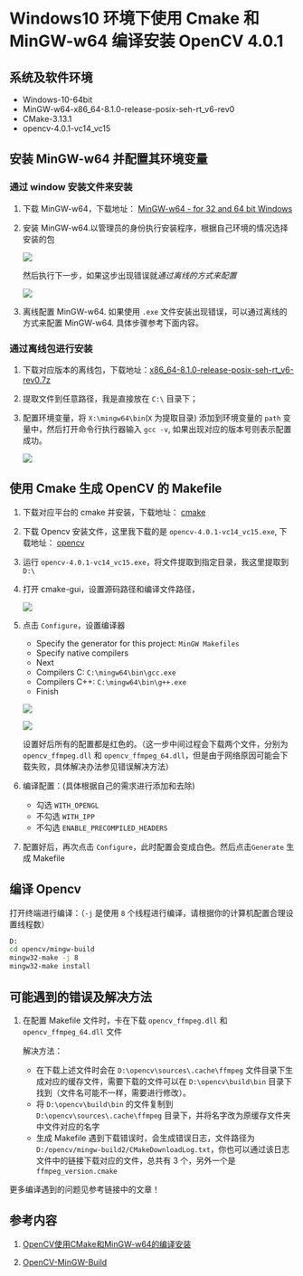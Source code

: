 # Windows10 环境下使用 Cmake 和 MinGW-w64 编译安装 OpenCV 4.0.1

## 系统及软件环境

* Windows-10-64bit
* MinGW-w64-x86_64-8.1.0-release-posix-seh-rt_v6-rev0
* CMake-3.13.1
* opencv-4.0.1-vc14_vc15

## 安装 MinGW-w64 并配置其环境变量

### 通过 window 安装文件来安装

1. 下载 MinGW-w64，下载地址： [MinGW-w64 - for 32 and 64 bit Windows](https://sourceforge.net/projects/mingw-w64/files/mingw-w64/mingw-w64-release/)

2. 安装 MinGW-w64.以管理员的身份执行安装程序，根据自己环境的情况选择安装的包

    ![](./images/opencv001.png)

    然后执行下一步，如果这步出现错误就*通过离线的方式来配置*

    ![](./images/opencv002.png)

3. 离线配置 MinGW-w64. 如果使用 `.exe` 文件安装出现错误，可以通过离线的方式来配置 MinGW-w64. 具体步骤参考下面内容。

### 通过离线包进行安装

1. 下载对应版本的离线包，下载地址：[x86_64-8.1.0-release-posix-seh-rt_v6-rev0.7z](https://sourceforge.net/projects/mingw-w64/files/Toolchains%20targetting%20Win64/Personal%20Builds/mingw-builds/8.1.0/threads-posix/seh/)

2. 提取文件到任意路径，我是直接放在 `C:\` 目录下；

3. 配置环境变量，将 `X:\mingw64\bin`(`X` 为提取目录) 添加到环境变量的 `path` 变量中，然后打开命令行执行器输入 `gcc -v`, 如果出现对应的版本号则表示配置成功。

    ![](./images/opencv003.png)

## 使用 Cmake 生成 OpenCV 的 Makefile

1. 下载对应平台的 cmake 并安装，下载地址： [cmake](https://cmake.org/download/)

2. 下载 Opencv 安装文件，这里我下载的是 `opencv-4.0.1-vc14_vc15.exe`, 下载地址： [opencv](https://sourceforge.net/projects/opencvlibrary/files/4.0.1/)

3. 运行 `opencv-4.0.1-vc14_vc15.exe`，将文件提取到指定目录，我这里提取到 `D:\`

4. 打开 cmake-gui，设置源码路径和编译文件路径，

    ![](./images/opencv004.png)

5. 点击 `Configure`，设置编译器
    * Specify the generator for this project: `MinGW Makefiles`
    * Specify native compilers
    * Next
    * Compilers C: `C:\mingw64\bin\gcc.exe`
    * Compilers C++: `C:\mingw64\bin\g++.exe`
    * Finish

    ![](./images/opencv005.png)

    ![](./images/opencv006.png)

    设置好后所有的配置都是红色的。（这一步中间过程会下载两个文件，分别为 `opencv_ffmpeg.dll` 和 `opencv_ffmpeg_64.dll`，但是由于网络原因可能会下载失败，具体解决办法参见错误解决方法）

6. 编译配置：(具体根据自己的需求进行添加和去除)

    * 勾选 `WITH_OPENGL`
    * 不勾选 `WITH_IPP`
    * 不勾选 `ENABLE_PRECOMPILED_HEADERS`

7. 配置好后，再次点击 `Configure`，此时配置会变成白色。然后点击`Generate` 生成 Makefile

## 编译 Opencv

打开终端进行编译：（`-j` 是使用 `8` 个线程进行编译，请根据你的计算机配置合理设置线程数）

```bash
D:
cd opencv/mingw-build
mingw32-make -j 8
mingw32-make install
```

## 可能遇到的错误及解决方法

1. 在配置 Makefile 文件时，卡在下载 `opencv_ffmpeg.dll` 和 `opencv_ffmpeg_64.dll` 文件

    解决方法：

    * 在下载上述文件时会在 `D:\opencv\sources\.cache\ffmpeg` 文件目录下生成对应的缓存文件，需要下载的文件可以在 `D:\opencv\build\bin` 目录下找到（文件名可能不一样，需要进行修改）。
    * 将 `D:\opencv\build\bin` 的文件复制到 `D:\opencv\sources\.cache\ffmpeg` 目录下，并将名字改为原缓存文件夹中文件对应的名字
    * 生成 Makefile 遇到下载错误时，会生成错误日志，文件路径为 `D:/opencv/mingw-build2/CMakeDownloadLog.txt`，你也可以通过该日志文件中的链接下载对应的文件，总共有 3 个，另外一个是 `ffmpeg_version.cmake`

更多编译遇到的问题见参考链接中的文章！

## 参考内容

1. [OpenCV使用CMake和MinGW-w64的编译安装](https://blog.huihut.com/2018/07/31/CompiledOpenCVWithMinGW64/)

2. [OpenCV-MinGW-Build](https://github.com/huihut/OpenCV-MinGW-Build)
